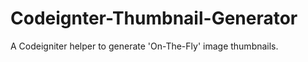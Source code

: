 Codeignter-Thumbnail-Generator
==============================

A Codeigniter helper to generate &#39;On-The-Fly&#39; image thumbnails.